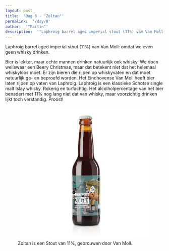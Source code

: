 ```yaml
---
layout: post
title:  'Dag 8 - "Zoltan"'
permalink:  '/day/8'
author:  '"Martin"'
description:  '"Laphroig barrel aged imperial stout (11%) van Van Moll: omdat we even geen whisky drinken."'
---
```

<p class='intro'><span class='dropcap'>L</span>aphroig barrel aged imperial stout (11%) van Van Moll: omdat we even geen whisky drinken.</p>

Bier is lekker, maar echte mannen drinken natuurlijk ook whisky. We doen weliswaar een Beery Christmas, maar dat betekent niet dat het helemaal whiskyloos moet. Er zijn bieren die rijpen op whiskyvaten en dat moet natuurlijk ge- en beproefd worden. Het Eindhovense Van Moll heeft bier laten rijpen op vaten van Laphroig. Laphroig is een klassieke Schotse single malt Islay whisky. Rokerig en turfachtig. Het alcolholpercentage van het bier benadert met 11% nog lang niet dat van whisky, maar voorzichtig drinken lijkt toch verstandig. Proost!

<figure><img src='/assets/img/day_8.jpg' alt=''/> <figcaption>Zoltan is een Stout van 11%, gebrouwen door Van Moll.</figcaption></figure>
